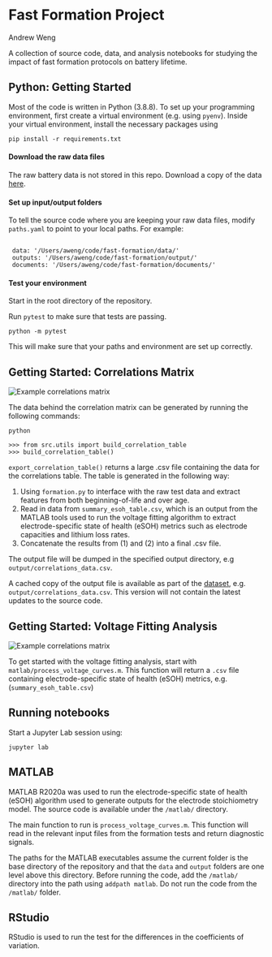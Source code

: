 # Fast Formation Project

Andrew Weng

A collection of source code, data, and analysis notebooks for studying the impact of fast formation protocols on battery lifetime.

## Python: Getting Started

Most of the code is written in Python (3.8.8). To set up your programming environment, first create a virtual environment (e.g. using `pyenv`). Inside your virtual environment, install the necessary packages using

```
pip install -r requirements.txt
```

#### Download the raw data files

The raw battery data is not stored in this repo. Download a copy of the data [here](https://doi.org/10.7302/pa3f-4w30).


#### Set up input/output folders

To tell the source code where you are keeping your raw data files, modify `paths.yaml` to point to your local paths. For example:

```

 data: '/Users/aweng/code/fast-formation/data/'
 outputs: '/Users/aweng/code/fast-formation/output/'
 documents: '/Users/aweng/code/fast-formation/documents/'

```

#### Test your environment

Start in the root directory of the repository.

Run `pytest` to make sure that tests are passing.

```
python -m pytest
```

This will make sure that your paths and environment are set up correctly.

## Getting Started: Correlations Matrix

![Example correlations matrix](../main/assets/example_correlation_matrix.png)

The data behind the correlation matrix can be generated by running the following commands:

```
python

>>> from src.utils import build_correlation_table
>>> build_correlation_table()
```

`export_correlation_table()` returns a large .csv file containing the data for the correlations table. The table is generated in the following way:

1. Using `formation.py` to interface with the raw test data and extract
   features from both beginning-of-life and over age.
2. Read in data from `summary_esoh_table.csv`, which is an output from the
   MATLAB tools used to run the voltage fitting algorithm to extract
   electrode-specific state of health (eSOH) metrics such as electrode
   capacities and lithium loss rates. 
3. Concatenate the results from (1) and (2) into a final .csv file.

The output file will be dumped in the specified output directory, e.g
`output/correlations_data.csv`.

A cached copy of the output file is available as part of the [dataset](https://doi.org/10.7302/pa3f-4w30), e.g. `output/correlations_data.csv`. This version will not contain the latest updates to the source code.


## Getting Started: Voltage Fitting Analysis

![Example correlations matrix](../main/assets/example_dvdq.png)

To get started with the voltage fitting analysis, start with `matlab/process_voltage_curves.m`. This function will return a `.csv` file containing electrode-specific state of health (eSOH) metrics, e.g. (`summary_esoh_table.csv`)


## Running notebooks

Start a Jupyter Lab session using:

```
jupyter lab
```

## MATLAB

MATLAB R2020a was used to run the electrode-specific state of health (eSOH)
algorithm used to generate outputs for the electrode stoichiometry model. The
source code is available under the `/matlab/` directory.

The main function to run is `process_voltage_curves.m`. This function will read
in the relevant input files from the formation tests and return diagnostic
signals.

The paths for the MATLAB executables assume the current folder is the base
directory of the repository and that the `data` and `output` folders are one level
above this directory. Before running the code, add the `/matlab/` directory
into the path using `addpath matlab`. Do not run the code from the `/matlab/` folder.

## RStudio

RStudio is used to run the test for the differences in the coefficients of
variation.
